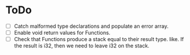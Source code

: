 # ToDo
- [ ] Catch malformed type declarations and populate an error array.
- [ ] Enable void return values for Functions.
- [ ] Check that Functions produce a stack equal to their result type. like. If the result is i32, then we need to leave i32 on the stack.

